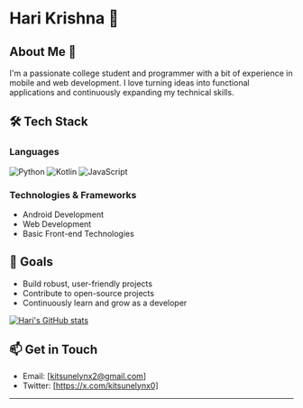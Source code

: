 # Hari Krishna 👋

## About Me 🚀
I'm a passionate college student and programmer with a bit of experience in mobile and web development. I love turning ideas into functional applications and continuously expanding my technical skills.

## 🛠 Tech Stack

### Languages
![Python](https://img.shields.io/badge/Python-Intermediate-blue)
![Kotlin](https://img.shields.io/badge/Kotlin-Intermediate-important)
![JavaScript](https://img.shields.io/badge/JavaScript-Beginner-yellow)

### Technologies & Frameworks
- Android Development
- Web Development
- Basic Front-end Technologies

## 🎯 Goals
- Build robust, user-friendly projects
- Contribute to open-source projects
- Continuously learn and grow as a developer

[![Hari's GitHub stats](https://github-readme-stats.vercel.app/api?username=kitsunelynx)](https://github.com/anuraghazra/github-readme-stats)

## 📫 Get in Touch
- Email: [kitsunelynx2@gmail.com]
- Twitter: [https://x.com/kitsunelynx0]

---
